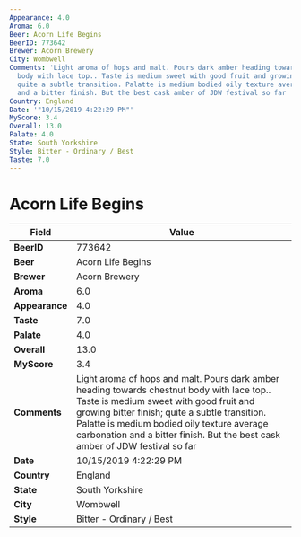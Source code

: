 ```yaml
---
Appearance: 4.0
Aroma: 6.0
Beer: Acorn Life Begins
BeerID: 773642
Brewer: Acorn Brewery
City: Wombwell
Comments: 'Light aroma of hops and malt. Pours dark amber heading towards chestnut
  body with lace top.. Taste is medium sweet with good fruit and growing bitter finish;
  quite a subtle transition. Palatte is medium bodied oily texture average carbonation
  and a bitter finish. But the best cask amber of JDW festival so far '
Country: England
Date: '"10/15/2019 4:22:29 PM"'
MyScore: 3.4
Overall: 13.0
Palate: 4.0
State: South Yorkshire
Style: Bitter - Ordinary / Best
Taste: 7.0
---
```


# Acorn Life Begins

| Field         | Value |
|---------------|-------|
| **BeerID** | 773642 |
| **Beer** | Acorn Life Begins |
| **Brewer** | Acorn Brewery |
| **Aroma** | 6.0 |
| **Appearance** | 4.0 |
| **Taste** | 7.0 |
| **Palate** | 4.0 |
| **Overall** | 13.0 |
| **MyScore** | 3.4 |
| **Comments** | Light aroma of hops and malt. Pours dark amber heading towards chestnut body with lace top.. Taste is medium sweet with good fruit and growing bitter finish; quite a subtle transition. Palatte is medium bodied oily texture average carbonation and a bitter finish. But the best cask amber of JDW festival so far  |
| **Date** | 10/15/2019 4:22:29 PM |
| **Country** | England |
| **State** | South Yorkshire |
| **City** | Wombwell |
| **Style** | Bitter - Ordinary / Best |
